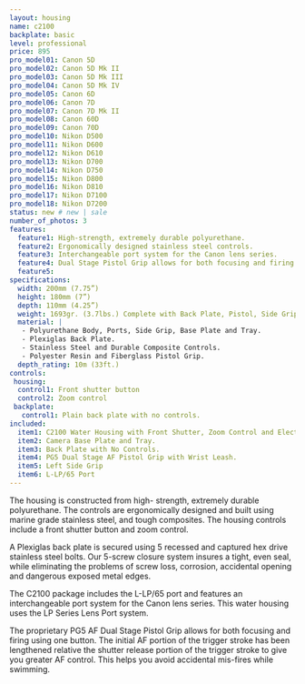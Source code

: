 ```yaml
---
layout: housing
name: c2100
backplate: basic
level: professional
price: 895
pro_model01: Canon 5D
pro_model02: Canon 5D Mk II
pro_model03: Canon 5D Mk III
pro_model04: Canon 5D Mk IV
pro_model05: Canon 6D
pro_model06: Canon 7D
pro_model07: Canon 7D Mk II
pro_model08: Canon 60D
pro_model09: Canon 70D
pro_model10: Nikon D500
pro_model11: Nikon D600
pro_model12: Nikon D610
pro_model13: Nikon D700
pro_model14: Nikon D750
pro_model15: Nikon D800
pro_model16: Nikon D810
pro_model17: Nikon D7100
pro_model18: Nikon D7200
status: new # new | sale
number_of_photos: 3
features:
  feature1: High-strength, extremely durable polyurethane.
  feature2: Ergonomically designed stainless steel controls.
  feature3: Interchangeable port system for the Canon lens series.
  feature4: Dual Stage Pistol Grip allows for both focusing and firing using one button.
  feature5:
specifications:
  width: 200mm (7.75”)
  height: 180mm (7”)
  depth: 110mm (4.25”)
  weight: 1693gr. (3.7lbs.) Complete with Back Plate, Pistol, Side Grip and Port.
  material: |
   - Polyurethane Body, Ports, Side Grip, Base Plate and Tray.
   - Plexiglas Back Plate.
   - Stainless Steel and Durable Composite Controls.
   - Polyester Resin and Fiberglass Pistol Grip.
  depth_rating: 10m (33ft.)
controls:
 housing:
  control1: Front shutter button
  control2: Zoom control
 backplate:
   control1: Plain back plate with no controls.
included:
  item1: C2100 Water Housing with Front Shutter, Zoom Control and Electronic Cabling.
  item2: Camera Base Plate and Tray.
  item3: Back Plate with No Controls.
  item4: PG5 Dual Stage AF Pistol Grip with Wrist Leash.
  item5: Left Side Grip
  item6: L-LP/65 Port
---
```

The housing is constructed from high- strength, extremely durable polyurethane. The controls are ergonomically designed and built using marine grade stainless steel, and tough composites. The housing controls include a front shutter button and zoom control.

A Plexiglas back plate is secured using 5 recessed and captured hex drive stainless steel bolts. Our 5-screw closure system insures a tight, even seal, while eliminating the problems of screw loss, corrosion, accidental opening and dangerous exposed metal edges.

The C2100 package includes the L-LP/65 port and features an interchangeable port system for the Canon lens series. This water housing uses the LP Series Lens Port system.

The proprietary PG5 AF Dual Stage Pistol Grip allows for both focusing and firing using one button. The initial AF portion of the trigger stroke has been lengthened relative the shutter release portion of the trigger stroke to give you greater AF control. This helps you avoid accidental mis-fires while swimming.
